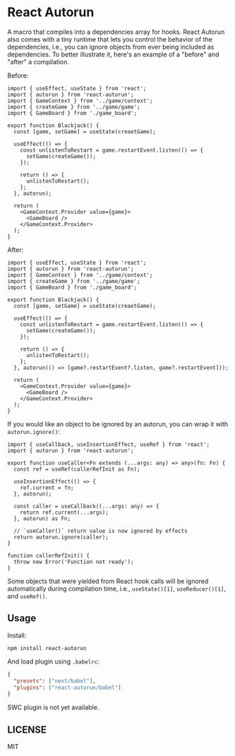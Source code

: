 # React Autorun

A macro that compiles into a dependencies array for hooks. React Autorun also comes with a tiny runtime that lets you control the behavior of the dependencies, i.e., you can ignore objects from ever being included as dependencies. To better illustrate it, here's an example of a "before" and "after" a compilation.

Before:

```tsx
import { useEffect, useState } from 'react';
import { autorun } from 'react-autorun';
import { GameContext } from '../game/context';
import { createGame } from '../game/game';
import { GameBoard } from './game_board';

export function Blackjack() {
  const [game, setGame] = useState(creaetGame);

  useEffect(() => {
    const unlistenToRestart = game.restartEvent.listen(() => {
      setGame(createGame());
    });

    return () => {
      unlistenToRestart();
    };
  }, autorun);

  return (
    <GameContext.Provider value={game}>
      <GameBoard />
    </GameContext.Provider>
  );
}
```

After:

```tsx
import { useEffect, useState } from 'react';
import { autorun } from 'react-autorun';
import { GameContext } from '../game/context';
import { createGame } from '../game/game';
import { GameBoard } from './game_board';

export function Blackjack() {
  const [game, setGame] = useState(creaetGame);

  useEffect(() => {
    const unlistenToRestart = game.restartEvent.listen(() => {
      setGame(createGame());
    });

    return () => {
      unlistenToRestart();
    };
  }, autorun(() => [game?.restartEvent?.listen, game?.restartEvent]));

  return (
    <GameContext.Provider value={game}>
      <GameBoard />
    </GameContext.Provider>
  );
}
```

If you would like an object to be ignored by an autorun, you can wrap it with `autorun.ignore()`:

```tsx
import { useCallback, useInsertionEffect, useRef } from 'react';
import { autorun } from 'react-autorun';

export function useCaller<Fn extends (...args: any) => any>(fn: Fn) {
  const ref = useRef(callerRefInit as Fn);

  useInsertionEffect(() => {
    ref.current = fn;
  }, autorun);

  const caller = useCallback((...args: any) => {
    return ref.current(...args);
  }, autorun) as Fn;

  // `useCaller()` return value is now ignored by effects
  return autorun.ignore(caller);
}

function callerRefInit() {
  throw new Error('Function not ready');
}
```

Some objects that were yielded from React hook calls will be ignored automatically during compilation time, i.e., `useState()[1]`, `useReducer()[1]`, and `useRef()`.

## Usage

Install:

```
npm install react-autorun
```

And load plugin using `.babelrc`:

```json
{
  "presets": ["next/babel"],
  "plugins": ["react-autorun/babel"]
}
```

SWC plugin is not yet available.

## LICENSE

MIT
